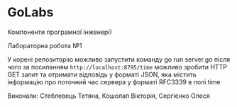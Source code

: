 # GoLabs

Компоненти програмної інженерії

Лабораторна робота №1

У корені репозиторію можливо запустити команду
go run server.go
після чого за посиланням `http://localhost:8795/time` можливо зробити HTTP GET запит та
отримати відповідь у форматі JSON, яка містить інформацію про поточний час сервера
у форматі RFC3339 в полі time

Виконали: Стеблевець Тетяна, Кошолап Вікторія, Сергієнко Олеся
